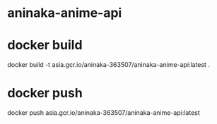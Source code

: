 # aninaka-anime-api

# docker build

docker build -t asia.gcr.io/aninaka-363507/aninaka-anime-api:latest .

# docker push

docker push asia.gcr.io/aninaka-363507/aninaka-anime-api:latest
